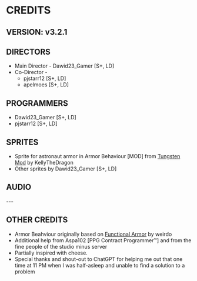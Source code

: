 # CREDITS

## VERSION: v3.2.1

## DIRECTORS
- Main Director - Dawid23_Gamer [S+, LD]
- Co-Director - 
  - pjstarr12 [S+, LD]
  - apelmoes [S+, LD]

## PROGRAMMERS
- Dawid23_Gamer [S+, LD]
- pjstarr12 [S+, LD]

## SPRITES
- Sprite for astronaut armor in Armor Behaviour [MOD] from [Tungsten Mod](https://steamcommunity.com/sharedfiles/filedetails/?id=2170418527) by KellyTheDragon
- Other sprites by Dawid23_Gamer [S+, LD]

## AUDIO
**---**

## OTHER CREDITS
- Armor Beahviour originally based on [Functional Armor](https://steamcommunity.com/sharedfiles/filedetails/?id=2194511729) by weirdo
- Additional help from Aspa102 [PPG Contract Programmer:tm:] and from the fine people of the studio minus server
- Partially inspired with cheese.
- Special thanks and shout-out to ChatGPT for helping me out that one time at 11 PM when I was half-asleep and unable to find a solution to a problem

<!-- Quick list of all developers and other phrases
Dawid23 Gamer [S+, LD]
pjstarr12 [S+, LD]
apelmoes [S+, LD]
MonGamer2096 [S+, JD]

- All sprites by
- Other sprites by
- Other audio from [Example Site](https://www.example.com/) (Possibly modified)
All audio from [Example Site](https://www.example.com/) (Possibly modified)
Additional help by Aspa102 [PPG Contract Programmer:tm:] and by the fine people of the studio minus server
Additional help by the fine people of the studio minus server 

Aspa102 [PPG Contract Programmer:tm:]
--> 